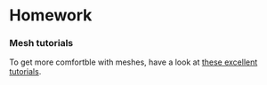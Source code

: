 # Homework


### Mesh tutorials
To get more comfortble with meshes, have a look at [these excellent tutorials](https://catlikecoding.com/unity/tutorials/mesh-basics/).

